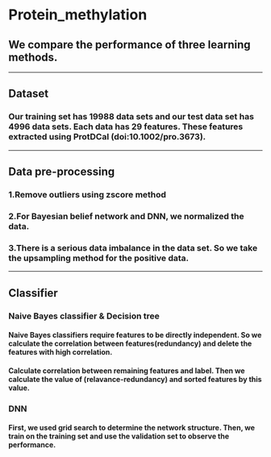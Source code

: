 # Protein_methylation
## We compare the performance of three learning methods.
****
## Dataset
### Our training set has 19988 data sets and our test data set has 4996 data sets. Each data has 29 features. These features extracted using ProtDCal (doi:10.1002/pro.3673).
****
## Data pre-processing
### 1.Remove outliers using zscore method
### 2.For Bayesian belief network and DNN, we normalized the data.
### 3.There is a serious data imbalance in the data set. So we take the upsampling method for the positive data.
****
## Classifier
### Naive Bayes classifier & Decision tree
#### Naive Bayes classifiers require features to be directly independent. So we calculate the correlation between features(redundancy) and delete the features with high correlation.
#### Calculate correlation between remaining features and label. Then we calculate the value of (relavance-redundancy) and sorted features by this value.
### DNN
#### First, we used grid search to determine the network structure. Then, we train on the training set and use the validation set to observe the performance.


